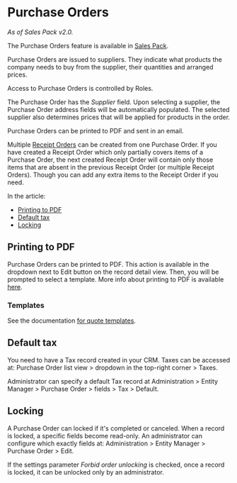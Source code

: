 # Purchase Orders

*As of Sales Pack v2.0.*

The Purchase Orders feature is available in [Sales Pack](https://www.espocrm.com/extensions/sales-pack/).

Purchase Orders are issued to suppliers. They indicate what products the company needs to buy from the supplier, their quantities and arranged prices.

Access to Purchase Orders is controlled by Roles.

The Purchase Order has the *Supplier* field. Upon selecting a supplier, the Purchase Order address fields will be automatically populated. The selected supplier also determines prices that will be applied for products in the order.

Purchase Orders can be printed to PDF and sent in an email.

Multiple [Receipt Orders](receipt-orders.md) can be created from one Purchase Order. If you have created a Receipt Order which only partially covers items of a Purchase Order, the next created Receipt Order will contain only those items that are absent in the previous Receipt Order (or multiple Receipt Orders). Though you can add any extra items to the Receipt Order if you need.

In the article:

* [Printing to PDF](#printing-to-pdf)
* [Default tax](#default-tax)
* [Locking](#locking)

## Printing to PDF

Purchase Orders can be printed to PDF. This action is available in the dropdown next to Edit button on the record detail view. Then, you will be prompted to select a template. More info about printing to PDF is available [here](printing-to-pdf.md).

### Templates

See the documentation [for quote templates](quotes.md#templates).

## Default tax

You need to have a Tax record created in your CRM. Taxes can be accessed at: Purchase Order list view > dropdown in the top-right corner > Taxes.

Administrator can specify a default Tax record at Administration > Entity Manager > Purchase Order > fields > Tax > Default.

## Locking

A Purchase Order can locked if it's completed or canceled. When a record is locked, a specific fields become read-only. An administrator can configure which exactly fields at: Administration > Entity Manager > Purchase Order > Edit.

If the settings parameter *Forbid order unlocking* is checked, once a record is locked, it can be unlocked only by an administrator.

